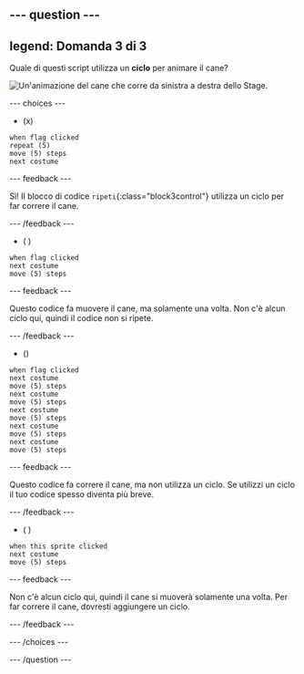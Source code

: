 --- question ---
---
legend: Domanda 3 di 3
---

Quale di questi script utilizza un **ciclo** per animare il cane?

![Un'animazione del cane che corre da sinistra a destra dello Stage.](images/dog-run.gif)

--- choices ---

- (x)
```blocks3
when flag clicked
repeat (5)
move (5) steps
next costume
```

  --- feedback ---

Sì! Il blocco di codice `ripeti`{:class="block3control"} utilizza un ciclo per far correre il cane.

  --- /feedback ---

- ( )
```blocks3
when flag clicked 
next costume
move (5) steps
```

  --- feedback ---

Questo codice fa muovere il cane, ma solamente una volta. Non c'è alcun ciclo qui, quindi il codice non si ripete.

  --- /feedback ---

- ()
```blocks3
when flag clicked
next costume
move (5) steps
next costume
move (5) steps
next costume
move (5) steps
next costume
move (5) steps
next costume
move (5) steps
```

  --- feedback ---

Questo codice fa correre il cane, ma non utilizza un ciclo. Se utilizzi un ciclo il tuo codice spesso diventa più breve.

  --- /feedback ---

- ( )
```blocks3
when this sprite clicked 
next costume
move (5) steps
```

  --- feedback ---

Non c'è alcun ciclo qui, quindi il cane si muoverà solamente una volta. Per far correre il cane, dovresti aggiungere un ciclo.

  --- /feedback ---

--- /choices ---

--- /question ---
